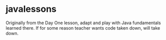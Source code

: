 # javalessons
Originally from the Day One lesson, adapt and play with Java fundamentals learned there. If for some reason teacher wants code taken down, will take down.
